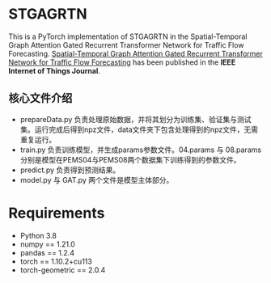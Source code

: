 # STGAGRTN
This is a PyTorch implementation of STGAGRTN in the Spatial-Temporal Graph Attention Gated Recurrent Transformer Network for Traffic Flow Forecasting. [Spatial-Temporal Graph Attention Gated Recurrent Transformer Network for Traffic Flow Forecasting](https://ieeexplore.ieee.org/document/10347394) has been published in the **IEEE Internet of Things Journal**. 

## 核心文件介绍
* prepareData.py 负责处理原始数据，并将其划分为训练集、验证集与测试集。运行完成后得到npz文件，data文件夹下包含处理得到的npz文件，无需重复运行。
* train.py 负责训练模型，并生成params参数文件。04.params 与 08.params 分别是模型在PEMS04与PEMS08两个数据集下训练得到的参数文件。
* predict.py 负责得到预测结果。
* model.py 与 GAT.py 两个文件是模型主体部分。

# Requirements
* Python 3.8
* numpy == 1.21.0
* pandas == 1.2.4
* torch == 1.10.2+cu113
* torch-geometric == 2.0.4

